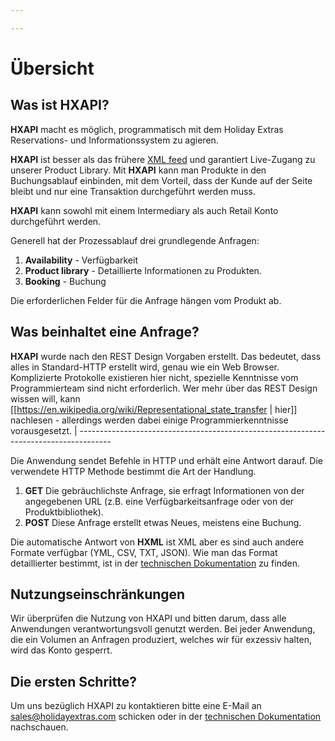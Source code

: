 ```yaml
---

---
```


# Übersicht


## Was ist HXAPI?

**HXAPI** macht es möglich, programmatisch mit dem Holiday Extras Reservations- und Informationssystem zu agieren.

**HXAPI** ist besser als das frühere [XML feed](http://www.holidayextras.co.uk/affiliates/xmlintro.html) und garantiert Live-Zugang zu unserer Product Library. Mit **HXAPI** kann man Produkte in den Buchungsablauf einbinden, mit dem Vorteil, dass der Kunde auf der Seite bleibt und nur eine Transaktion durchgeführt werden muss.

**HXAPI** kann sowohl mit einem Intermediary als auch Retail Konto durchgeführt werden.

Generell hat der Prozessablauf drei grundlegende Anfragen:


 1.  **Availability** - Verfügbarkeit
 2.  **Product library** - Detaillierte Informationen zu Produkten.
 3.  **Booking** - Buchung

Die erforderlichen Felder für die Anfrage hängen vom Produkt ab.



## Was beinhaltet eine Anfrage?

**HXAPI** wurde nach den REST Design Vorgaben erstellt. Das bedeutet, dass alles in Standard-HTTP erstellt wird, genau wie ein Web Browser. Komplizierte Protokolle existieren hier nicht, spezielle Kenntnisse vom Programmierteam sind nicht erforderlich. Wer mehr über das REST Design wissen will, kann [[https://en.wikipedia.org/wiki/Representational_state_transfer
 | hier]] nachlesen - allerdings werden dabei einige Programmierkenntnisse vorausgesetzt.
 | --------------------------------------------------------------------------------------

Die Anwendung sendet Befehle in HTTP und erhält eine Antwort darauf. Die verwendete HTTP Methode bestimmt die Art der Handlung.

 1.  **GET** Die gebräuchlichste Anfrage, sie erfragt Informationen von der angegebenen URL (z.B. eine Verfügbarkeitsanfrage oder von der Produktbibliothek).
 2.  **POST** Diese Anfrage erstellt etwas Neues, meistens eine Buchung.

Die automatische Antwort von **HXML** ist XML aber es sind auch andere Formate verfügbar (YML, CSV, TXT, JSON). Wie man das Format detaillierter bestimmt, ist in der [technischen Dokumentation](/intro) zu finden.







## Nutzungseinschränkungen

Wir überprüfen die Nutzung von HXAPI und bitten darum, dass alle Anwendungen verantwortungsvoll genutzt werden. Bei jeder Anwendung, die ein Volumen an Anfragen produziert, welches wir für exzessiv halten, wird das Konto gesperrt.






## Die ersten Schritte?

Um uns bezüglich HXAPI zu kontaktieren bitte eine E-Mail an <sales@holidayextras.com> schicken oder in der [technischen Dokumentation](/intro) nachschauen.
